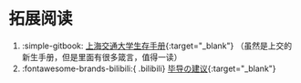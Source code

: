 # 拓展阅读

1. :simple-gitbook: [上海交通大学生存手册](https://survivesjtu.gitbook.io/survivesjtumanual){:target="_blank"} （虽然是上交的新生手册，但是里面有很多箴言，值得一读）
2. :fontawesome-brands-bilibili:{ .bilibili} [毕导の建议](https://www.bilibili.com/video/BV1yi4y177aw){:target="_blank"}